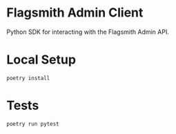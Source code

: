 # Flagsmith Admin Client

Python SDK for interacting with the Flagsmith Admin API. 

# Local Setup

```shell
poetry install
```

# Tests

```shell
poetry run pytest
```